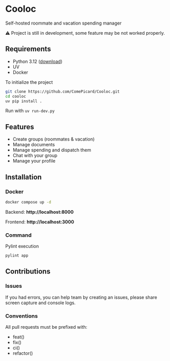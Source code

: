 # Cooloc

Self-hosted roommate and vacation spending manager

⚠️ Project is still in development, some feature may be not worked properly.

## Requirements
- Python 3.12 ([download](https://www.python.org/downloads/release/python-31210/))
- UV
- Docker

To initialize the project
```bash
git clone https://github.com/ComePicard/Cooloc.git
cd cooloc
uv pip install .
```
Run with `uv run-dev.py`

## Features
- Create groups (roommates & vacation)
- Manage documents
- Manage spending and dispatch them
- Chat with your group
- Manage your profile

## Installation

### Docker

```bash
docker compose up -d
```

Backend: **http://localhost:8000**

Frontend: **http://localhost:3000**

### Command

Pylint execution

```bash
pylint app  
```

## Contributions

### Issues

If you had errors, you can help team by creating an issues, please share screen capture and console logs.

### Conventions

All pull requests must be prefixed with:
- feat()
- fix()
- ci()
- refactor()
